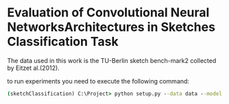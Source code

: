 # Evaluation of Convolutional Neural NetworksArchitectures in Sketches Classification Task

The data used in this work is the TU-Berlin sketch bench-mark2 collected  by  Eitzet al.(2012).

to run experiments you need to execute the following command:

```bat
(sketchClassification) C:\Project> python setup.py --data data --model ResNet --batch 32
```
